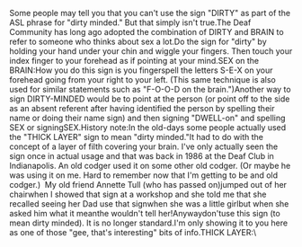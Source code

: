 Some people may tell you that you can't use the sign "DIRTY" as part of the 
	ASL phrase for "dirty minded." But that simply isn't true.The Deaf Community has long ago adopted the combination of DIRTY and BRAIN 
	to refer to someone who thinks about sex a lot.Do the sign for "dirty" by holding your hand under your chin and wiggle your 
	fingers. Then touch your index finger to your forehead as if pointing at 
	your mind.SEX on the BRAIN:How you do this sign is you fingerspell the letters S-E-X on your forehead 
	going from your right to your left. (This same technique is also used for 
	similar statements such as "F-O-O-D on the brain.")Another way to sign DIRTY-MINDED 
	would be to point at the person (or point off to the side as an absent 
	referent after having identified the person by spelling their name or doing 
	their name sign) and then signing "DWELL-on" and spelling SEX or signingSEX.History note:In the old-days some people actually used the "THICK LAYER" sign to mean 
	"dirty minded."It had to do with the concept of a layer of filth covering your brain. I've 
	only actually seen the sign once in actual usage and that was back in 1986 
	at the Deaf Club in Indianapolis. An old codger used it on some other old 
	codger. (Or maybe he was using it on me. Hard to remember now that I'm 
	getting to be and old codger.)  My old friend Annette Tull (who has 
	passed on)jumped out of her chairwhen I showed that sign at a 
	workshop and she told me that she recalled seeing her Dad use that signwhen she was a little girlbut when she asked him what it meanthe 
	wouldn't tell her!Anywaydon'tuse this sign (to mean dirty minded). It is no longer 
	standard.I'm only showing it to you here as one of those "gee, that's interesting" 
	bits of info.THICK LAYER:\